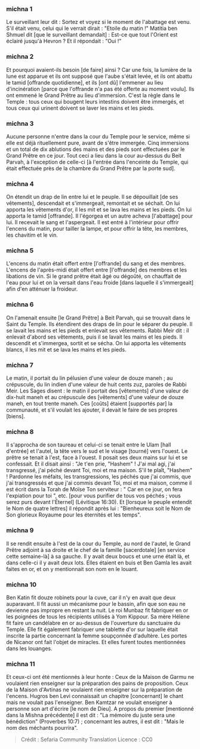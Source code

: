 
### michna 1
Le surveillant leur dit : Sortez et voyez si le moment de l'abattage est venu. S'il était venu, celui qui le verrait dirait : "Etoile du matin !" Matitia ben Shmuel dit [que le surveillant demandait] : Est-ce que tout l'Orient est éclairé jusqu'à Hevron ? Et il répondait : "Oui !"

### michna 2
Et pourquoi avaient-ils besoin [de faire] ainsi ? Car une fois, la lumière de la lune est apparue et ils ont supposé que l'aube s'était levée, et ils ont abattu le tamid [offrande quotidienne], et ils [ont dû] l'emmener au lieu d'incinération [parce que l'offrande n'a pas été offerte au moment voulu]. Ils ont emmené le Grand Prêtre au lieu d'immersion. C'est la règle dans le Temple : tous ceux qui bougent leurs intestins doivent être immergés, et tous ceux qui urinent doivent se laver les mains et les pieds.

### michna 3
Aucune personne n'entre dans la cour du Temple pour le service, même si elle est déjà rituellement pure, avant de s'être immergée. Cinq immersions et un total de dix ablutions des mains et des pieds sont effectuées par le Grand Prêtre en ce jour. Tout ceci a lieu dans la cour au-dessus du Beit Parvah, à l'exception de celle-ci [à l'entrée dans l'enceinte du Temple, qui était effectuée près de la chambre du Grand Prêtre par la porte sud].

### michna 4
On étendit un drap de lin entre lui et le peuple. Il se dépouillait [de ses vêtements], descendait et s'immergeait, remontait et se séchait. On lui apporta les vêtements d'or, il les mit et se lava les mains et les pieds. On lui apporta le tamid [offrande]. Il l'égorgea et un autre acheva [l'abattage] pour lui. Il recevait le sang et l'aspergeait. Il est entré à l'intérieur pour offrir l'encens du matin, pour tailler la lampe, et pour offrir la tête, les membres, les chavitim et le vin.

### michna 5
L'encens du matin était offert entre [l'offrande] du sang et des membres. L'encens de l'après-midi était offert entre [l'offrande] des membres et les libations de vin. Si le grand prêtre était âgé ou dégoûté, on chauffait de l'eau pour lui et on la versait dans l'eau froide [dans laquelle il s'immergeait] afin d'en atténuer la froideur.

### michna 6
On l'amenait ensuite [le Grand Prêtre] à Beit Parvah, qui se trouvait dans le Saint du Temple. Ils étendirent des draps de lin pour le séparer du peuple. Il se lavait les mains et les pieds et enlevait ses vêtements. Rabbi Meir dit : il enlevait d'abord ses vêtements, puis il se lavait les mains et les pieds. Il descendit et s'immergea, sortit et se sécha. On lui apporta les vêtements blancs, il les mit et se lava les mains et les pieds.

### michna 7
Le matin, il portait du lin pélusien d'une valeur de douze maneh ; au crépuscule, du lin indien d'une valeur de huit cents zuz, paroles de Rabbi Meir. Les Sages disent : le matin il portait des [vêtements] d'une valeur de dix-huit maneh et au crépuscule des [vêtements] d'une valeur de douze maneh, en tout trente maneh. Ces [coûts] étaient [supportés par] la communauté, et s'il voulait les ajouter, il devait le faire de ses propres [biens].

### michna 8
Il s'approcha de son taureau et celui-ci se tenait entre le Ulam [hall d'entrée] et l'autel, la tête vers le sud et le visage [tourné] vers l'ouest. Le prêtre se tenait à l'est, face à l'ouest. Il posait ses deux mains sur lui et se confessait. Et il disait ainsi : "Je t'en prie, "Hashem" ! J'ai mal agi, j'ai transgressé, j'ai péché devant Toi, moi et ma maison. S'il te plaît, "Hashem" ! Pardonne les méfaits, les transgressions, les péchés que j'ai commis, que j'ai transgressés et que j'ai commis devant Toi, moi et ma maison, comme il est écrit dans la Torah de Moïse Ton serviteur : " Car en ce jour, on fera l'expiation pour toi ", etc. [pour vous purifier de tous vos péchés ; vous serez purs devant l'Éternel] (Lévitique 16:30). Et [lorsque le peuple entendit le Nom de quatre lettres] il répondit après lui : "Bienheureux soit le Nom de Son glorieux Royaume pour les éternités et les temps".

### michna 9
Il se rendit ensuite à l'est de la cour du Temple, au nord de l'autel, le Grand Prêtre adjoint à sa droite et le chef de la famille [sacerdotale] [en service cette semaine-là] à sa gauche. Il y avait deux boucs et une urne était là, et dans celle-ci il y avait deux lots. Elles étaient en buis et Ben Gamla les avait faites en or, et on y mentionnait son nom en le louant.

### michna 10
Ben Katin fit douze robinets pour la cuve, car il n'y en avait que deux auparavant. Il fit aussi un mécanisme pour le bassin, afin que son eau ne devienne pas impropre en restant la nuit. Le roi Munbaz fit fabriquer en or les poignées de tous les récipients utilisés à Yom Kippour. Sa mère Hélène fit faire un candélabre en or au-dessus de l'ouverture du sanctuaire du Temple. Elle fit également fabriquer une tablette d'or sur laquelle était inscrite la partie concernant la femme soupçonnée d'adultère. Les portes de Nicanor ont fait l'objet de miracles. Et elles furent toutes mentionnées dans les louanges.

### michna 11
Et ceux-ci ont été mentionnés à leur honte : Ceux de la Maison de Garmu ne voulaient rien enseigner sur la préparation des pains de proposition. Ceux de la Maison d'Avtinas ne voulaient rien enseigner sur la préparation de l'encens. Hugros ben Levi connaissait un chapitre [concernant] le chant mais ne voulait pas l'enseigner. Ben Kamtzar ne voulait enseigner à personne son art d'écrire [le nom de Dieu]. A propos du premier [mentionné dans la Mishna précédente] il est dit : "La mémoire du juste sera une bénédiction" (Proverbes 10:7) ; concernant les autres, il est dit : "Mais le nom des méchants pourrira".

>Crédit : Sefaria Community Translation
>Licence : CC0